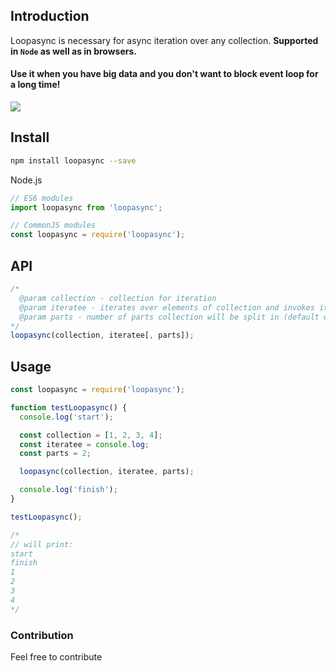 ## Introduction

Loopasync is necessary for async iteration over any collection. **Supported in `Node` as well as in browsers.**

#### **Use it when you have big data and you don't want to block event loop for a long time!**

![](https://2.bp.blogspot.com/-_-oILtOwdFc/T50Bt4Jw0hI/AAAAAAAAADk/IC2cKyC42gA/s1600/animation.gif)


## Install

```sh
npm install loopasync --save
```

Node.js

```js
// ES6 modules
import loopasync from 'loopasync';

// CommonJS modules
const loopasync = require('loopasync');
```

## API

```js
/*
  @param collection - collection for iteration
  @param iteratee - iterates over elements of collection and invokes iteratee for each element and index as a second param
  @param parts - number of parts collection will be split in (default will be calculated for you)
*/
loopasync(collection, iteratee[, parts]);
```

## Usage

```js
const loopasync = require('loopasync');

function testLoopasync() {
  console.log('start');

  const collection = [1, 2, 3, 4];
  const iteratee = console.log;
  const parts = 2;

  loopasync(collection, iteratee, parts);

  console.log('finish');
}

testLoopasync();

/*
// will print:
start
finish
1
2
3
4
*/
```

### Contribution

Feel free to contribute
